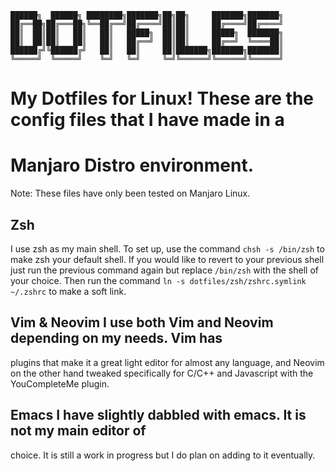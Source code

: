                                                                                   
```
██████╗  ██████╗ ████████╗███████╗██╗██╗     ███████╗███████╗
██╔══██╗██╔═══██╗╚══██╔══╝██╔════╝██║██║     ██╔════╝██╔════╝
██║  ██║██║   ██║   ██║   █████╗  ██║██║     █████╗  ███████╗
██║  ██║██║   ██║   ██║   ██╔══╝  ██║██║     ██╔══╝  ╚════██║
██████╔╝╚██████╔╝   ██║   ██║     ██║███████╗███████╗███████║
╚═════╝  ╚═════╝    ╚═╝   ╚═╝     ╚═╝╚══════╝╚══════╝╚══════╝
```                                                           

# My Dotfiles for Linux!  These are the config files that I have made in a 
# Manjaro Distro environment.
Note: These files have only been tested on Manjaro Linux. 

## Zsh 
I use zsh as my main shell. To set up, use the command `chsh -s
/bin/zsh` to make zsh your default shell. If you would like to revert to your
previous shell just run the previous command again but replace `/bin/zsh` with
the shell of your choice. Then run the command `ln -s
dotfiles/zsh/zshrc.symlink ~/.zshrc` to make a soft link.

## Vim & Neovim I use both Vim and Neovim depending on my needs. Vim has
plugins that make it a great light editor for almost any language, and Neovim
on the other hand tweaked specifically for C/C++ and Javascript with the
YouCompleteMe plugin.

## Emacs I have slightly dabbled with emacs. It is not my main editor of
choice. It is still a work in progress but I do plan on adding to it
eventually.


